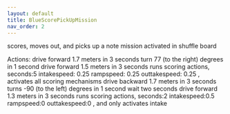 ```yaml
---
layout: default
title: BlueScorePickUpMission
nav_order: 2
---
```


scores, moves out, and picks up a note
mission activated in shuffle board

Actions:
  drive forward 1.7 meters in 3 seconds
  turn 77 (to the right) degrees in 1 second
  drive forward 1.5 meters in 3 seconds
  runs scoring actions, seconds:5 intakespeed: 0.25 rampspeed: 0.25 outtakespeed: 0.25   , activates all scoring mechanisms
  drive backward 1.7 meters in 3 seconds
  turns -90 (to the left) degrees in 1 second
  wait two seconds
  drive forward 1.3 meters in 3 seconds
  runs scoring actions, seconds:2 intakespeed:0.5 rampspeed:0 outtakespeed:0  , and only activates intake
